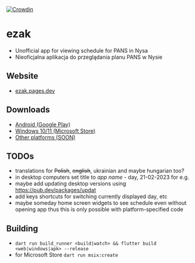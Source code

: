 [![Crowdin](https://badges.crowdin.net/e_student_clone/localized.svg)](https://crowdin.com/project/ezak)

# **ezak**
- Unofficial app for viewing schedule for PANS in Nysa
- Nieoficjalna aplikacja do przeglądania planu PANS w Nysie

## Website
- <a href="https://ezak.pages.dev" target="_blank">ezak.pages.dev</a>

## Downloads
- [Android (Google Play)](https://play.google.com/store/apps/details?id=pl.tvn24van.ezak)
- [Windows 10/11 (Microsoft Store)](https://www.microsoft.com/store/apps/9NGGHP8GX2CB)
- [Other platforms (<u>SOON</u>)](https://github.com/tvn24van/ezak/releases/latest)

## TODOs

- translations for ~~Polish~~, ~~english~~, ukrainian and maybe hungarian too?
- in desktop computers set title to *app name* - day, 21-02-2023 for e.g.
- maybe add updating desktop versions using https://pub.dev/packages/updat
- add keys shortcuts for switching currently displayed day, etc
- maybe someday home screen widgets to see schedule even without opening app thus
this is only possible with platform-specified code

## Building
- `dart run build_runner <build|watch> && flutter build <web|windows|apk> --release`
- for Microsoft Store `dart run msix:create`